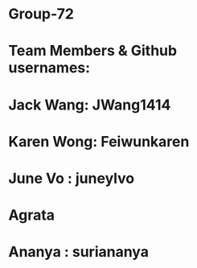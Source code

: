 # Group-72
# Team Members & Github usernames:
# Jack Wang: JWang1414
# Karen Wong: Feiwunkaren
# June Vo : juneylvo
# Agrata
# Ananya : suriananya
